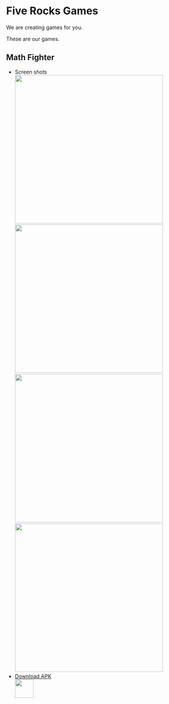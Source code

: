 # Five Rocks Games
We are creating games for you.

These are our games.
## Math Fighter
- Screen shots<br>
  <img src="https://fiverocksgames.github.io/games/math-fighter/img/screenshot-lobby.png" height="400"> 
  <img src="https://fiverocksgames.github.io/games/math-fighter/img/screenshot-game.png" height="400"> 
  <img src="https://fiverocksgames.github.io/games/math-fighter/img/screenshot-normal.png" height="400">
  <img src="https://fiverocksgames.github.io/games/math-fighter/img/screenshot-challenge.png" height="400">
- [Download APK<br><img src="https://fiverocksgames.github.io/games/math-fighter/icon.png" width="50" height="50">](https://fiverocksgames.github.io/games/math-fighter/apk/math-fighter.apk)
